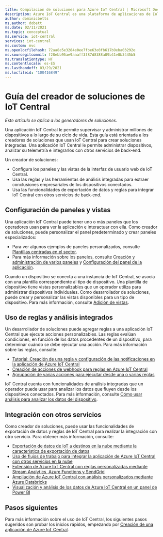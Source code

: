 ```yaml
---
title: Compilación de soluciones para Azure IoT Central | Microsoft Docs
description: Azure IoT Central es una plataforma de aplicaciones de IoT que simplifica la creación de soluciones de IoT. En este artículo se proporciona información general sobre la creación de soluciones integradas con IoT Central.
author: dominicbetts
ms.author: dobett
ms.date: 02/11/2021
ms.topic: conceptual
ms.service: iot-central
services: iot-central
ms.custom: mvc
ms.openlocfilehash: 72aa8e5e3284e0ee7fbe63e0fb617b9eba03292e
ms.sourcegitcommit: f28ebb95ae9aaaff3f87d8388a09b41e0b3445b5
ms.translationtype: HT
ms.contentlocale: es-ES
ms.lasthandoff: 03/29/2021
ms.locfileid: "100416849"
---
```

# <a name="iot-central-solution-builder-guide"></a>Guía del creador de soluciones de IoT Central

*Este artículo se aplica a los generadores de soluciones.*

Una aplicación IoT Central le permite supervisar y administrar millones de dispositivos a lo largo de su ciclo de vida. Esta guía está orientada a los creadores de soluciones que usan IoT Central para crear soluciones integradas. Una aplicación IoT Central le permite administrar dispositivos, analizar su telemetría e integrarlos con otros servicios de back-end.

Un creador de soluciones:

- Configura los paneles y las vistas de la interfaz de usuario web de IoT Central.
- Usa las reglas y las herramientas de análisis integradas para extraer conclusiones empresariales de los dispositivos conectados.
- Usa las funcionalidades de exportación de datos y reglas para integrar IoT Central con otros servicios de back-end.

## <a name="configure-dashboards-and-views"></a>Configuración de paneles y vistas

Una aplicación IoT Central puede tener uno o más paneles que los operadores usan para ver la aplicación e interactuar con ella. Como creador de soluciones, puede personalizar el panel predeterminado y crear paneles especializados:

- Para ver algunos ejemplos de paneles personalizados, consulte [Plantillas centradas en el sector](concepts-app-templates.md#industry-focused-templates).
- Para más información sobre los paneles, consulte [Creación y administración de varios paneles](howto-create-personal-dashboards.md) y [Configuración del panel de la aplicación](howto-add-tiles-to-your-dashboard.md).

Cuando un dispositivo se conecta a una instancia de IoT Central, se asocia con una plantilla correspondiente al tipo de dispositivo. Una plantilla de dispositivo tiene vistas personalizables que un operador utiliza para administrar dispositivos individuales. Como desarrollador de soluciones, puede crear y personalizar las vistas disponibles para un tipo de dispositivo. Para más información, consulte [Adición de vistas](howto-set-up-template.md#add-views).

## <a name="use-built-in-rules-and-analytics"></a>Uso de reglas y análisis integrados

Un desarrollador de soluciones puede agregar reglas a una aplicación IoT Central que ejecute acciones personalizables. Las reglas evalúan condiciones, en función de los datos procedentes de un dispositivo, para determinar cuándo se debe ejecutar una acción. Para más información sobre las reglas, consulte:

- [Tutorial: Creación de una regla y configuración de las notificaciones en la aplicación de Azure IoT Central](tutorial-create-telemetry-rules.md)
- [Creación de acciones de webhook para reglas en Azure IoT Central](howto-create-webhooks.md)
- [Agrupación de varias acciones para ejecutar desde una o varias reglas](howto-use-action-groups.md)

IoT Central cuenta con funcionalidades de análisis integradas que un operador puede usar para analizar los datos que fluyen desde los dispositivos conectados. Para más información, consulte [Cómo usar análisis para analizar los datos del dispositivo](howto-create-analytics.md).

## <a name="integrate-with-other-services"></a>Integración con otros servicios

Como creador de soluciones, puede usar las funcionalidades de exportación de datos y reglas de IoT Central para realizar la integración con otro servicio. Para obtener más información, consulte:

- [Exportación de datos de IoT a destinos en la nube mediante la característica de exportación de datos](howto-export-data.md)
- [Uso de flujos de trabajo para integrar la aplicación de Azure IoT Central con otros servicios en la nube](howto-configure-rules-advanced.md)
- [Extensión de Azure IoT Central con reglas personalizadas mediante Stream Analytics, Azure Functions y SendGrid](howto-create-custom-rules.md)
- [Ampliación de Azure IoT Central con análisis personalizados mediante Azure Databricks](howto-create-custom-analytics.md)
- [Visualización y análisis de los datos de Azure IoT Central en un panel de Power BI](howto-connect-powerbi.md)

## <a name="next-steps"></a>Pasos siguientes

Para más información sobre el uso de IoT Central, los siguientes pasos sugeridos son probar los inicios rápidos, empezando por [Creación de una aplicación de Azure IoT Central](./quick-deploy-iot-central.md).
